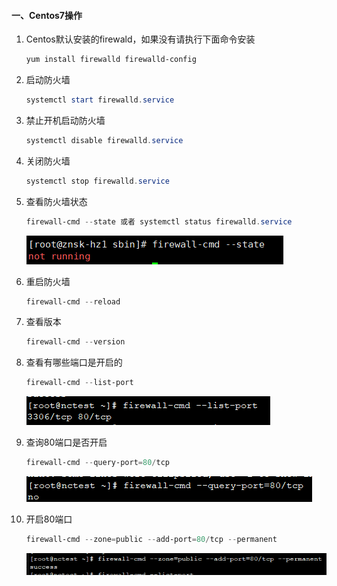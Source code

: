 #### 一、Centos7操作

1. Centos默认安装的firewald，如果没有请执行下面命令安装
    ```powershell
    yum install firewalld firewalld-config
    ```

2. 启动防火墙
    ```powershell
    systemctl start firewalld.service
    ```

3. 禁止开机启动防火墙
    ```powershell
    systemctl disable firewalld.service
    ```

4. 关闭防火墙
    ```powershell
    systemctl stop firewalld.service
    ```

5. 查看防火墙状态
    ```powershell
    firewall-cmd --state 或者 systemctl status firewalld.service
    ```

    ![Image.png](assets/Image-20220119114626-drgfwbj.png)

6. 重启防火墙
    ```powershell
    firewall-cmd --reload
    ```

7. 查看版本
    ```powershell
    firewall-cmd --version
    ```

8. 查看有哪些端口是开启的
    ```powershell
    firewall-cmd --list-port
    ```

    ![Image.png](assets/Image-20220119114713-mvmjq79.png)

9. 查询80端口是否开启
    ```powershell
    firewall-cmd --query-port=80/tcp
    ```

    ![Image.png](assets/Image-20220119114742-5uhpfzo.png)
10. 开启80端口
     ```powershell
     firewall-cmd --zone=public --add-port=80/tcp --permanent
     ```

     ![Image.png](assets/Image-20220119114802-0kopzbn.png)

